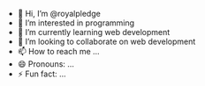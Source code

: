 - 👋 Hi, I’m @royalpledge
- 👀 I’m interested in programming
- 🌱 I’m currently learning web development
- 💞️ I’m looking to collaborate on web development
- 📫 How to reach me ...
- 😄 Pronouns: ...
- ⚡ Fun fact: ...

<!---
royalpledge/royalpledge is a ✨ special ✨ repository because its `README.md` (this file) appears on your GitHub profile.
You can click the Preview link to take a look at your changes.
--->

